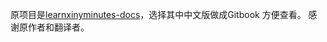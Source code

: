 原项目是[learnxinyminutes-docs](https://github.com/adambard/learnxinyminutes-docs)，选择其中中文版做成Gitbook 方便查看。
感谢原作者和翻译者。
